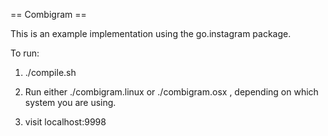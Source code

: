 == Combigram ==

This is an example implementation using the go.instagram package.

To run:

1. ./compile.sh

2. Run either ./combigram.linux or ./combigram.osx , depending on 
which system you are using.

3. visit localhost:9998
